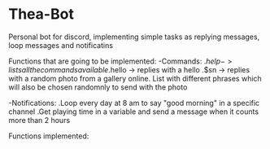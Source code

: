 # Thea-Bot
Personal bot for discord, implementing simple tasks as replying messages, loop messages and notificatins  

Functions that are going to be implemented:
-Commands:
  .$help -> lists all the commands available
  .$hello -> replies with a hello
  .$sn -> replies with a random photo from a gallery online. List with different phrases which will also be chosen randomnly to send with the photo
  
-Notifications:
  .Loop every day at 8 am to say "good morning" in a specific channel
  .Get playing time in a variable and send a message when it counts more than 2 hours


Functions implemented:

